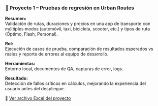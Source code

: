 ### 🚗 Proyecto 1 – Pruebas de regresión en Urban Routes

**Resumen:**  
Validación de rutas, duraciones y precios en una app de transporte con múltiples modos (automóvil, taxi, bicicleta, scooter, etc.) y tipos de ruta (Óptimo, Flash, Personal).

**Rol:**  
Ejecución de casos de prueba, comparación de resultados esperados vs reales y reporte de errores al equipo de desarrollo.

**Herramientas:**  
Entorno local, documentos de QA, capturas de error, logs.

**Resultado:**  
Detección de fallos críticos en cálculos, mejorando la experiencia del usuario antes del despliegue.

📎 [Ver archivo Excel del proyecto](proyectos/proyecto%201/Proyecto%201.xlsx)

